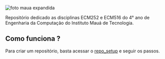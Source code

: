 
![foto maua expandida](https://picsum.photos/2000/800)

Repositório dedicado as disciplinas ECM252 e ECM516 do 4° ano de Engenharia da Computação do Instituto Mauá de Tecnologia.

## Como funciona ?

Para criar um repositório, basta acessar o [repo_setup](https://github.com/4-ANO-COMP/repo_setup) e seguir os passos.
